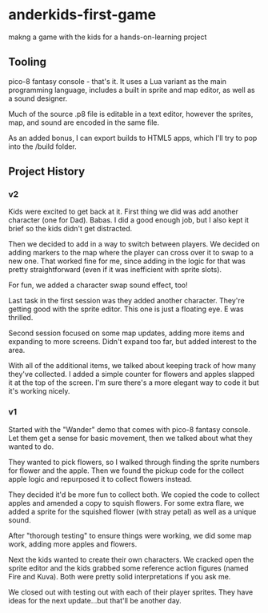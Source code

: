 # anderkids-first-game

makng a game with the kids for a hands-on-learning project

## Tooling

pico-8 fantasy console - that's it. It uses a Lua variant as the main programming language, includes a built in sprite and map editor, as well as a sound designer.

Much of the source .p8 file is editable in a text editor, however the sprites, map, and sound are encoded in the same file.

As an added bonus, I can export builds to HTML5 apps, which I'll try to pop into the /build folder.

## Project History

### v2

Kids were excited to get back at it. First thing we did was add another character (one for Dad). Babas. I did a good enough job, but I also kept it brief so the kids didn't get distracted.

Then we decided to add in a way to switch between players. We decided on adding markers to the map where the player can cross over it to swap to a new one. That worked fine for me, since adding in the logic for that was pretty straightforward (even if it was inefficient with sprite slots). 

For fun, we added a character swap sound effect, too!

Last task in the first session was they added another character. They're getting good with the sprite editor. This one is just a floating eye. E was thrilled.

Second session focused on some map updates, adding more items and expanding to more screens. Didn't expand too far, but added interest to the area.

With all of the additional items, we talked about keeping track of how many they've collected. I added a simple counter for flowers and apples slapped it at the top of the screen. I'm sure there's a more elegant way to code it but it's working nicely.

### v1

Started with the "Wander" demo that comes with pico-8 fantasy console. Let them get a sense for basic movement, then we talked about what they wanted to do. 

They wanted to pick flowers, so I walked through finding the sprite numbers for flower and the apple. Then we found the pickup code for the collect apple logic and repurposed it to collect flowers instead.

They decided it'd be more fun to collect both. We copied the code to collect apples and amended a copy to squish flowers. For some extra flare, we added a sprite for the squished flower (with stray petal) as well as a unique sound.

After "thorough testing" to ensure things were working, we did some map work, adding more apples and flowers.

Next the kids wanted to create their own characters. We cracked open the sprite editor and the kids grabbed some reference action figures (named Fire and Kuva). Both were pretty solid interpretations if you ask me.

We closed out with testing out with each of their player sprites. They have ideas for the next update...but that'll be another day.

